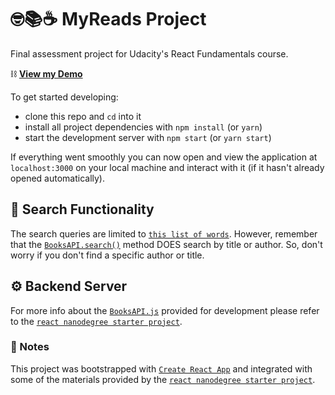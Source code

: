 # 🤓📚☕️ MyReads Project

Final assessment project for Udacity's React Fundamentals course.

⛓ [**View my Demo**](https://udacity-gm-reads.herokuapp.com/)

To get started developing:

* clone this repo and `cd` into it
* install all project dependencies with `npm install` (or `yarn`)
* start the development server with `npm start` (or `yarn start`)

If everything went smoothly you can now open and view the application at `localhost:3000` on your local machine and interact with it (if it hasn't already opened automatically).

## 🔎 Search Functionality
The search queries are limited to [`this list of words`](SEARCH_TERMS.md).
However, remember that the [`BooksAPI.search()`](src/utils/BooksAPI.js#L33) method DOES search by title or author.
So, don't worry if you don't find a specific author or title.

## ⚙️ Backend Server
For more info about the [`BooksAPI.js`](src/utils/BooksAPI.js) provided for development please refer to the [`react nanodegree starter project`](https://github.com/udacity/reactnd-project-myreads-starter).

### 📓 Notes
This project was bootstrapped with [`Create React App`](https://github.com/facebookincubator/create-react-app) and integrated with some of the materials provided by the [`react nanodegree starter project`](https://github.com/udacity/reactnd-project-myreads-starter).
